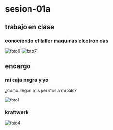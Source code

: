 # sesion-01a

## trabajo en clase
### conociendo el taller maquinas electronicas
![foto6](https://github.com/user-attachments/assets/bf64df51-610b-4e25-8dde-08d56e7d7d57)
![foto7](https://github.com/user-attachments/assets/2f946879-bd3c-496a-9e08-25af20795c02)


## encargo
### mi caja negra y yo
¿como llegan mis perritos a mi 3ds?

![foto1](https://github.com/user-attachments/assets/27bde512-b2ea-475e-8833-fa6e4e4d4cc2)

### kraftwerk

![foto4](https://github.com/user-attachments/assets/1e42a54d-2365-40c1-bd70-65c93ae56f55)
